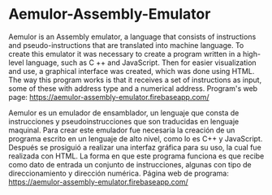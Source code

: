 # Aemulor-Assembly-Emulator
Aemulor is an Assembly emulator, a language that consists of instructions and pseudo-instructions that are translated into machine language. To create this emulator it was necessary to create a program written in a high-level language, such as C ++ and JavaScript. Then for easier visualization and use, a graphical interface was created, which was done using HTML. The way this program works is that it receives a set of instructions as input, some of these with address type and a numerical address.
Program's web page: https://aemulor-assembly-emulator.firebaseapp.com/

Aemulor es un emulador de ensamblador, un lenguaje que consta de instrucciones y pseudoinstrucciones que son traducidas en lenguaje maquinal. Para crear este emulador fue necesaria la creación de un programa escrito en un lenguaje de alto nivel, como lo es C++ y JavaScript. Después se prosiguió a realizar una interfaz gráfica para su uso, la cual fue realizada con HTML. La forma en que este programa funciona es que recibe como dato de entrada un conjunto de instrucciones, algunas con tipo de direccionamiento y dirección numérica.
Página web de programa: https://aemulor-assembly-emulator.firebaseapp.com/

